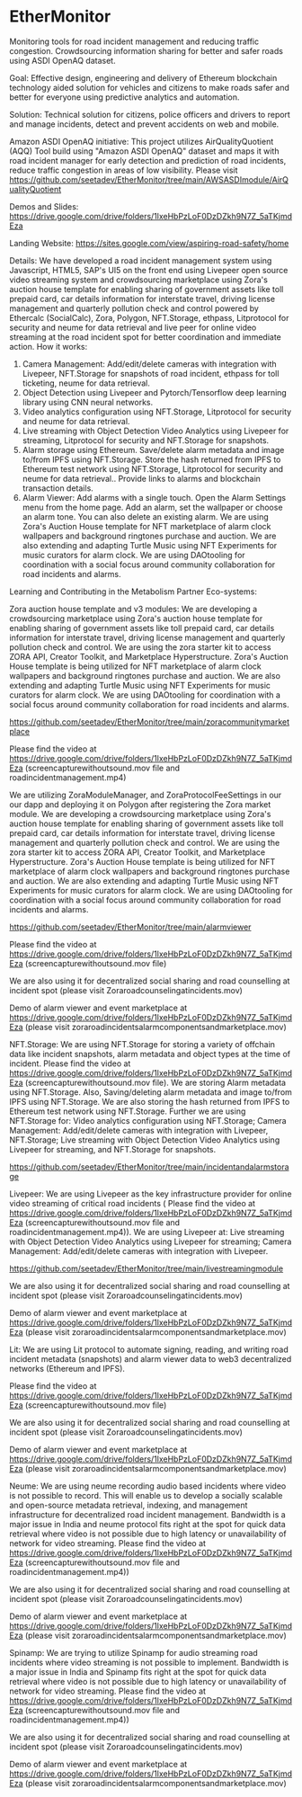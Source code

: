 # EtherMonitor
Monitoring tools for road incident management and reducing traffic congestion. Crowdsourcing information sharing for better and safer roads using ASDI OpenAQ dataset.

Goal: Effective design, engineering and delivery of Ethereum blockchain technology aided solution for vehicles and citizens to make roads safer and better for everyone using predictive analytics and automation. 

Solution: Technical solution for citizens, police officers and drivers to report and manage incidents, detect and prevent accidents on web and mobile.

Amazon ASDI OpenAQ initiative: This project utilizes AirQualityQuotient (AQQ) Tool build using "Amazon ASDI OpenAQ" dataset and maps it with road incident manager for early detection and prediction of road incidents, reduce traffic congestion in areas of low visibility. Please visit https://github.com/seetadev/EtherMonitor/tree/main/AWSASDImodule/AirQualityQuotient

Demos and Slides: https://drive.google.com/drive/folders/1lxeHbPzLoF0DzDZkh9N7Z_5aTKjmdEza

Landing Website: https://sites.google.com/view/aspiring-road-safety/home

Details: We have developed a road incident management system using Javascript, HTML5, SAP's UI5 on the front end using Livepeer open source video streaming system and crowdsourcing marketplace using Zora's auction house template for enabling sharing of government assets like toll prepaid card, car details information for interstate travel, driving license management and quarterly pollution check and control powered by Ethercalc (SocialCalc), Zora, Polygon, NFT.Storage, ethpass, Litprotocol for security and neume for data retrieval and live peer for online video streaming at the road incident spot for better coordination and immediate action.
How it works:
1. Camera Management: Add/edit/delete cameras with integration with Livepeer, NFT.Storage for snapshots of road incident, ethpass for toll ticketing, neume for data retrieval.
2. Object Detection using Livepeer and Pytorch/Tensorflow deep learning library using CNN neural networks.
3.  Video analytics configuration using NFT.Storage, Litprotocol for security and neume for data retrieval.
4. Live streaming with Object Detection Video Analytics using Livepeer for streaming, Litprotocol for security and NFT.Storage for snapshots.
5. Alarm storage using Ethereum. Save/delete alarm metadata and image to/from IPFS using NFT.Storage. Store the hash returned from IPFS to Ethereum test network using  NFT.Storage, Litprotocol for security and neume for data retrieval.. Provide links to alarms and blockchain transaction details.
6. Alarm Viewer: Add alarms with a single touch.
Open the Alarm Settings menu from the home page.
Add an alarm, set the wallpaper or choose an alarm tone.
You can also delete an existing alarm.
We are using Zora's Auction House template for NFT marketplace of alarm clock wallpapers and background ringtones purchase and auction.
We are also extending and adapting Turtle Music using NFT Experiments for music curators for alarm clock.
We are using DAOtooling for coordination with a social focus around community collaboration for road incidents and alarms.


Learning and Contributing in the Metabolism Partner Eco-systems:


Zora auction house template and v3 modules:
We are developing a crowdsourcing marketplace using Zora's auction house template for enabling sharing of government assets like toll prepaid card, car details information for interstate travel, driving license management and quarterly pollution check and control. We are using the zora starter kit to access  ZORA API, Creator Toolkit, and Marketplace Hyperstructure. Zora's Auction House template is being utilized for NFT marketplace of alarm clock wallpapers and background ringtones purchase and auction.
We are also extending and adapting Turtle Music using NFT Experiments for music curators for alarm clock.
We are using DAOtooling for coordination with a social focus around community collaboration for road incidents and alarms.

https://github.com/seetadev/EtherMonitor/tree/main/zoracommunitymarketplace

Please find the video at https://drive.google.com/drive/folders/1lxeHbPzLoF0DzDZkh9N7Z_5aTKjmdEza (screencapturewithoutsound.mov file and roadincidentmanagement.mp4)


We are utilizing ZoraModuleManager, and ZoraProtocolFeeSettings in our our dapp and deploying it on Polygon after registering the Zora market module. We are developing a crowdsourcing marketplace using Zora's auction house template for enabling sharing of government assets like toll prepaid card, car details information for interstate travel, driving license management and quarterly pollution check and control. We are using the zora starter kit to access  ZORA API, Creator Toolkit, and Marketplace Hyperstructure. Zora's Auction House template is being utilized for NFT marketplace of alarm clock wallpapers and background ringtones purchase and auction.
We are also extending and adapting Turtle Music using NFT Experiments for music curators for alarm clock.
We are using DAOtooling for coordination with a social focus around community collaboration for road incidents and alarms.

https://github.com/seetadev/EtherMonitor/tree/main/alarmviewer

Please find the video at https://drive.google.com/drive/folders/1lxeHbPzLoF0DzDZkh9N7Z_5aTKjmdEza (screencapturewithoutsound.mov file)

We are also using it for decentralized social sharing and road counselling at  incident spot (please visit  Zoraroadcounselingatincidents.mov)

Demo of alarm viewer and event marketplace at https://drive.google.com/drive/folders/1lxeHbPzLoF0DzDZkh9N7Z_5aTKjmdEza  (please visit zoraroadincidentsalarmcomponentsandmarketplace.mov)


NFT.Storage:
We are using NFT.Storage  for storing a variety of offchain data like incident snapshots, alarm metadata and object types at the time of incident. Please find the video at https://drive.google.com/drive/folders/1lxeHbPzLoF0DzDZkh9N7Z_5aTKjmdEza (screencapturewithoutsound.mov file). We are storing Alarm metadata using NFT.Storage. Also, Saving/deleting alarm metadata and image to/from IPFS using NFT.Storage. We are also storing the hash returned from IPFS to Ethereum test network using  NFT.Storage.
 Further we are using NFT.Storage for: Video analytics configuration using NFT.Storage; Camera Management: Add/edit/delete cameras with integration with Livepeer, NFT.Storage; Live streaming with Object Detection Video Analytics using Livepeer for streaming, and NFT.Storage for snapshots.

https://github.com/seetadev/EtherMonitor/tree/main/incidentandalarmstorage


Livepeer: 
We are using Livepeer as the key infrastructure provider for online video streaming of critical road incidents ( Please find the video at https://drive.google.com/drive/folders/1lxeHbPzLoF0DzDZkh9N7Z_5aTKjmdEza (screencapturewithoutsound.mov file and roadincidentmanagement.mp4)). We are using Livepeer at: Live streaming with Object Detection Video Analytics using Livepeer for streaming; Camera Management: Add/edit/delete cameras with integration with Livepeer.

https://github.com/seetadev/EtherMonitor/tree/main/livestreamingmodule

We are also using it for decentralized social sharing and road counselling at  incident spot (please visit  Zoraroadcounselingatincidents.mov)

Demo of alarm viewer and event marketplace at https://drive.google.com/drive/folders/1lxeHbPzLoF0DzDZkh9N7Z_5aTKjmdEza  (please visit zoraroadincidentsalarmcomponentsandmarketplace.mov)



Lit: We are using Lit protocol to  automate signing, reading, and writing road incident metadata (snapshots) and alarm viewer data to web3 decentralized networks (Ethereum and IPFS). 

Please find the video at https://drive.google.com/drive/folders/1lxeHbPzLoF0DzDZkh9N7Z_5aTKjmdEza (screencapturewithoutsound.mov file)

We are also using it for decentralized social sharing and road counselling at  incident spot (please visit  Zoraroadcounselingatincidents.mov)

Demo of alarm viewer and event marketplace at https://drive.google.com/drive/folders/1lxeHbPzLoF0DzDZkh9N7Z_5aTKjmdEza  (please visit zoraroadincidentsalarmcomponentsandmarketplace.mov)



Neume:
We are using neume recording audio based incidents where video is not possible to record. This will enable us to develop a socially scalable and open-source metadata retrieval, indexing, and management infrastructure for decentralized road incident management. Bandwidth is a major issue in India and neume protocol fits right at the spot for quick data retrieval where video is not possible due to high latency or unavailability of network for video streaming. Please find the video at https://drive.google.com/drive/folders/1lxeHbPzLoF0DzDZkh9N7Z_5aTKjmdEza (screencapturewithoutsound.mov file and roadincidentmanagement.mp4))

We are also using it for decentralized social sharing and road counselling at  incident spot (please visit  Zoraroadcounselingatincidents.mov)

Demo of alarm viewer and event marketplace at https://drive.google.com/drive/folders/1lxeHbPzLoF0DzDZkh9N7Z_5aTKjmdEza  (please visit zoraroadincidentsalarmcomponentsandmarketplace.mov)


Spinamp:
We are trying to utilize Spinamp for audio streaming road incidents where video streaming is not possible to implement. Bandwidth is a major issue in India and Spinamp fits right at the spot for quick data retrieval where video is not possible due to high latency or unavailability of network for video streaming. Please find the video at https://drive.google.com/drive/folders/1lxeHbPzLoF0DzDZkh9N7Z_5aTKjmdEza (screencapturewithoutsound.mov file and roadincidentmanagement.mp4))


We are also using it for decentralized social sharing and road counselling at  incident spot (please visit  Zoraroadcounselingatincidents.mov)

Demo of alarm viewer and event marketplace at https://drive.google.com/drive/folders/1lxeHbPzLoF0DzDZkh9N7Z_5aTKjmdEza  (please visit zoraroadincidentsalarmcomponentsandmarketplace.mov)
